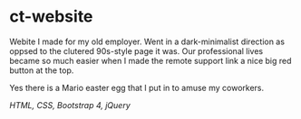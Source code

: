 # ct-website

Webite I made for my old employer.  Went in a dark-minimalist direction as oppsed to the clutered 90s-style page it was.  Our professional lives became so much easier when I made the remote support link a nice big red button at the top.

Yes there is a Mario easter egg that I put in to amuse my coworkers.

*HTML, CSS, Bootstrap 4, jQuery*
